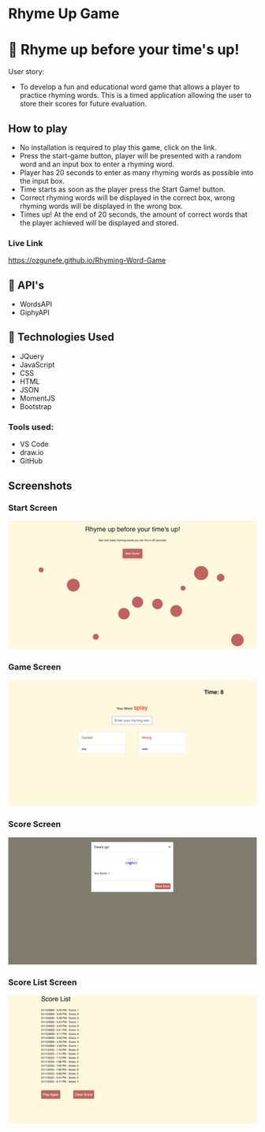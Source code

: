 # Rhyme Up Game
# :book: Rhyme up before your time's up!
User story:
* To develop a fun and educational word game that allows a player to practice rhyming words. This is a timed application allowing the user to store their scores for future evaluation.

## How to play
* No installation is required to play this game, click on the link.
* Press the start-game button, player will be presented with a random word and an input box to enter a      rhyming word.
* Player has 20 seconds to enter as many rhyming words as possible into the input box.
* Time starts as soon as the player press the Start Game! button.
* Correct rhyming words will be displayed in the correct box, wrong rhyming words will be displayed in the wrong box.
* Times up! At the end of 20 seconds, the amount of correct words that the player achieved will be displayed and stored.

### Live Link
https://ozgunefe.github.io/Rhyming-Word-Game

## :memo: API's
- WordsAPI
- GiphyAPI
## :memo: Technologies Used
- JQuery
- JavaScript
- CSS
- HTML
- JSON
- MomentJS
- Bootstrap

### Tools used: 
- VS Code
- draw.io
- GitHub

## Screenshots
### Start Screen
![Before Generating the Password screenshot](./Assets/Screenshots/start-screen.png)
### Game Screen
![Before Generating the Password screenshot](./Assets/Screenshots/game-screen.png)
### Score Screen
![Before Generating the Password screenshot](./Assets/Screenshots/score-screen.png)
### Score List Screen
![Before Generating the Password screenshot](./Assets/Screenshots/score-list.png)